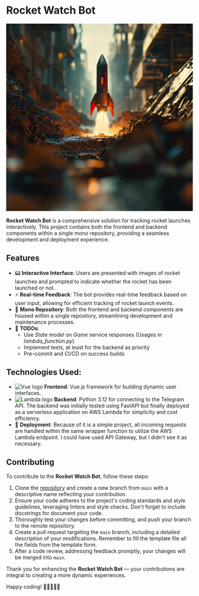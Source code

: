 # Rocket Watch Bot

![](https://github.com/JoelBorrero/rocket_watch_bot/blob/main/frontend/src/assets/rocket.png)

**Rocket Watch Bot** is a comprehensive solution for tracking rocket launches interactively. This project contains both the frontend and backend components within a single mono repository, providing a seamless development and deployment experience.

## Features
- 📟 **Interactive Interface**: Users are presented with images of rocket launches and prompted to indicate whether the rocket has been launched or not.
- ⚡️ **Real-time Feedback**: The bot provides real-time feedback based on user input, allowing for efficient tracking of rocket launch events.
- 🔰 **Mono Repository**: Both the frontend and backend components are housed within a single repository, streamlining development and maintenance processes.
- 📝 **TODOs**:
  - Use _State_ model on _Game_ service responses (Usages in _lambda_function.py_)
  - Implement tests, at least for the backend as priority
  - Pre-commit and CI/CD on success builds

## Technologies Used:
- <img width="12" src="https://vuejs.org/images/logo.png" alt="Vue logo"></a> **Frontend**: Vue.js framework for building dynamic user interfaces.
- <img width="12" src="https://cdn.worldvectorlogo.com/logos/aws-lambda-1.svg" alt="Lambda logo"></a> **Backend**: Python 3.12 for connecting to the Telegram API. The backend was initially tested using FastAPI but finally deployed as a serverless application on AWS Lambda for simplicity and cost efficiency.
- 🛅 **Deployment**: Because of it is a simple project, all incoming requests are handled within the same wrapper function to utilize the AWS Lambda endpoint. I could have used API Gateway, but I didn't see it as necessary.

## Contributing

To contribute to the **Rocket Watch Bot**, follow these steps:

1. Clone the [repository](https://github.com/JoelBorrero/rocket_watch_bot) and create a new branch from `main` with a descriptive name reflecting your contribution.
2. Ensure your code adheres to the project's coding standards and style guidelines, leveraging linters and style checks. Don't forget to include docstrings for document your code.
3. Thoroughly test your changes before committing, and push your branch to the remote repository.
4. Create a pull request targeting the `main` branch, including a detailed description of your modifications. Remember to fill the template file all the fields from the template form.
5. After a code review, addressing feedback promptly, your changes will be merged into `main`.

Thank you for enhancing the **Rocket Watch Bot** — your contributions are integral to creating a more dynamic experiences.

Happy coding! 🚀👩‍💻👨‍💻